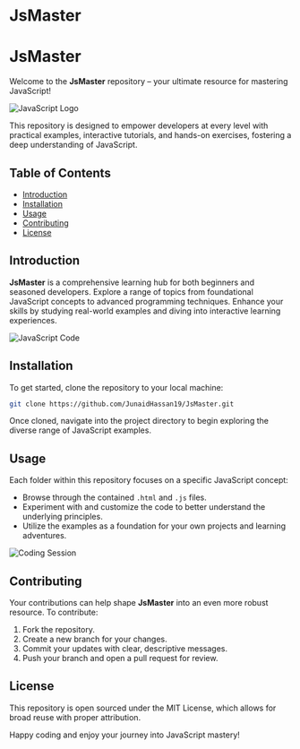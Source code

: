 # JsMaster

# JsMaster

Welcome to the **JsMaster** repository – your ultimate resource for mastering JavaScript!

![JavaScript Logo](https://upload.wikimedia.org/wikipedia/commons/6/6a/JavaScript-logo.png)

This repository is designed to empower developers at every level with practical examples, interactive tutorials, and hands-on exercises, fostering a deep understanding of JavaScript.

## Table of Contents
- [Introduction](#introduction)
- [Installation](#installation)
- [Usage](#usage)
- [Contributing](#contributing)
- [License](#license)

## Introduction
**JsMaster** is a comprehensive learning hub for both beginners and seasoned developers. Explore a range of topics from foundational JavaScript concepts to advanced programming techniques. Enhance your skills by studying real-world examples and diving into interactive learning experiences.

![JavaScript Code](https://miro.medium.com/max/1400/1*bZ8svM9VEHBY9tyClF2ocw.png)

## Installation
To get started, clone the repository to your local machine:
```bash
git clone https://github.com/JunaidHassan19/JsMaster.git
```
Once cloned, navigate into the project directory to begin exploring the diverse range of JavaScript examples.

## Usage
Each folder within this repository focuses on a specific JavaScript concept:
- Browse through the contained `.html` and `.js` files.
- Experiment with and customize the code to better understand the underlying principles.
- Utilize the examples as a foundation for your own projects and learning adventures.

![Coding Session](https://cdn.pixabay.com/photo/2018/09/01/17/35/javascript-3644494_1280.jpg)

## Contributing
Your contributions can help shape **JsMaster** into an even more robust resource. To contribute:
1. Fork the repository.
2. Create a new branch for your changes.
3. Commit your updates with clear, descriptive messages.
4. Push your branch and open a pull request for review.

## License
This repository is open sourced under the MIT License, which allows for broad reuse with proper attribution.

Happy coding and enjoy your journey into JavaScript mastery!

